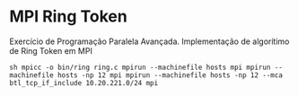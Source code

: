 # MPI Ring Token

Exercício de Programação Paralela Avançada. Implementação de algorítimo de Ring Token em MPI

` sh
mpicc -o bin/ring ring.c
mpirun --machinefile hosts mpi
mpirun --machinefile hosts -np 12 mpi
mpirun --machinefile hosts -np 12 --mca btl_tcp_if_include 10.20.221.0/24 mpi
`
